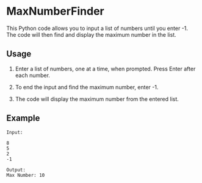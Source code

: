 # MaxNumberFinder

This Python code allows you to input a list of numbers until you enter -1. The code will then find and display the maximum number in the list.

## Usage

1. Enter a list of numbers, one at a time, when prompted. Press Enter after each number.

2. To end the input and find the maximum number, enter -1.

3. The code will display the maximum number from the entered list.

## Example
```
Input:

8
5
2
-1
```
```
Output:
Max Number: 10
```

